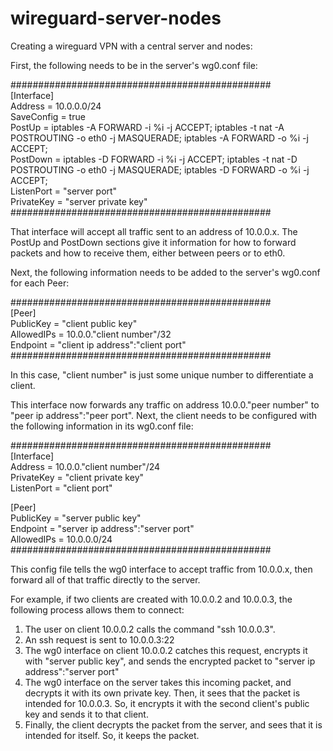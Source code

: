 # wireguard-server-nodes

Creating a wireguard VPN with a central server and nodes:

First, the following needs to be in the server's wg0.conf file:


###############################################  
[Interface]  
Address = 10.0.0.0/24  
SaveConfig = true  
PostUp = iptables -A FORWARD -i %i -j ACCEPT; iptables -t nat -A POSTROUTING -o eth0 -j MASQUERADE; iptables -A FORWARD -o %i -j ACCEPT;  
PostDown = iptables -D FORWARD -i %i -j ACCEPT; iptables -t nat -D POSTROUTING -o eth0 -j MASQUERADE; iptables -D FORWARD -o %i -j ACCEPT;  
ListenPort = "server port"  
PrivateKey = "server private key"  
###############################################  
  
That interface will accept all traffic sent to an address of 10.0.0.x. The PostUp and PostDown sections give it information for how to forward packets and how to receive them, either between peers or to eth0.

Next, the following information needs to be added to the server's wg0.conf for each Peer:

###############################################  
[Peer]  
PublicKey = "client public key"  
AllowedIPs = 10.0.0."client number"/32  
Endpoint = "client ip address":"client port"  
###############################################  
  
In this case, "client number" is just some unique number to differentiate a client.  

This interface now forwards any traffic on address 10.0.0."peer number" to "peer ip address":"peer port". Next, the client needs to be configured with the following information in its wg0.conf file:

###############################################  
[Interface]  
Address = 10.0.0."client number"/24  
PrivateKey = "client private key"  
ListenPort = "client port"  
  
[Peer]  
PublicKey = "server public key"  
Endpoint = "server ip address":"server port"  
AllowedIPs = 10.0.0.0/24  
###############################################  
  
This config file tells the wg0 interface to accept traffic from 10.0.0.x, then forward all of that traffic directly to the server.

For example, if two clients are created with 10.0.0.2 and 10.0.0.3, the following process allows them to connect:

1) The user on client 10.0.0.2 calls the command "ssh 10.0.0.3".
2) An ssh request is sent to 10.0.0.3:22
3) The wg0 interface on client 10.0.0.2 catches this request, encrypts it with "server public key", and sends the encrypted packet to "server ip address":"server port"
4) The wg0 interface on the server takes this incoming packet, and decrypts it with its own private key. Then, it sees that the packet is intended for 10.0.0.3. So, it encrypts it with the second client's public key and sends it to that client.
5) Finally, the client decrypts the packet from the server, and sees that it is intended for itself. So, it keeps the packet.
